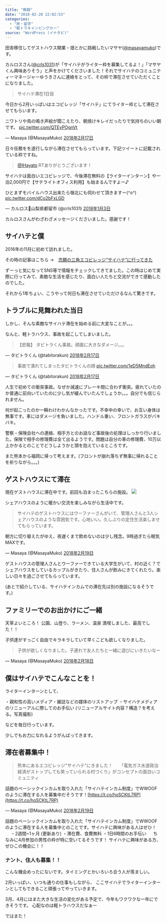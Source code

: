 ```yaml
---
title: "無題"
date: "2018-02-20 22:02:53"
categories:
  - "旅・留学"
  - "軽トラキャンピングカー"
source: "WordPress (イナタビ)"
---
```


田舎移住してゲストハウス開業・畑とかに挑戦したいマサヤ([@masayamuko](https://twitter.com/MasayaMuko))です。

カルロスさん([@crls1031](https://twitter.com/crls1031))が「サイハテがライター枠を募集してるよ！」「マサヤくん興味ありそう」と声をかけてくださいました！それでサイハテのコミュニティーマネージャーゆうきさんに連絡をとって、その枠で滞在させていただくことになりました。

> サイハテ滞在1日目

今日から2月いっぱいはエコビレッジ「サイハテ」にてライター枠として滞在させてもらいます。

ニワトリや鳥の鳴き声絵が聞こえたり、朝焼けキレイだったりで気持ちのいい朝です。 [pic.twitter.com/QTEyPOgnVt](https://t.co/QTEyPOgnVt)

— Masaya (@MasayaMuko) [2018年2月17日](https://twitter.com/MasayaMuko/status/964985169760288768?ref_src=twsrc%5Etfw)

日々任務をを遂行しながら滞在させてもらっています。下記ツイートに記載されている枠ですね。

> [@IHayato](https://twitter.com/IHayato?ref_src=twsrc%5Etfw) RTありがとうございます！

サイハテは面白いエコビレッジで、今後滞在無料の【ライターインターン】や一泊2,000円で【サテライトオフィス利用】も始まるんですよー♪

ひとまずモバイルハウス出来たら嶺北にも伺わせて頂きますー(^o^) [pic.twitter.com/dCo2bFxLGD](https://t.co/dCo2bFxLGD)

— カルロス🏉山梨県都留市 (@crls1031) [2018年1月3日](https://twitter.com/crls1031/status/948364682313662464?ref_src=twsrc%5Etfw)

カルロスさんがわざわざメッセージくださいました。感謝です！

## サイハテと僕

2016年の11月に初めて訪れました。

その時の記事はこちら
→　[念願の三角エコビレッジ”サイハテ”に行ってきた](https://masayamuko.com/saihate/)

ずーっと気になってSNS等で情報をチェックしてきてました。この時はじめて実際に行ってみて、素敵な生活を感じたり、面白い人たちと交流ができて感動したのでした。

それから1年ちょい、こうやって何日も滞在させていただけるなんて驚きです。

## トラブルに見舞われた当日

しかし、そんな素敵なサイハテ滞在を始める前に大変なことが。。。

なんと、軽トラハウス、事故を起こしてしまいました。
> 【悲報】
タビトラくん事故。顔面に大きなダメージ。。。

— タビトラくん (@tabitorakun) [2018年2月17日](https://twitter.com/tabitorakun/status/964825847013109760?ref_src=twsrc%5Etfw)

> 事故で潰れてしまったタビトラくんの顔 [pic.twitter.com/1eD5MndEoh](https://t.co/1eD5MndEoh)

— タビトラくん (@tabitorakun) [2018年2月17日](https://twitter.com/tabitorakun/status/965007725267529728?ref_src=twsrc%5Etfw)

人生で初めての衝突事故。なぜか減速にブレーキ間に合わず衝突。疲れていたのか普通に前向いていたのに少し気が緩んでいたんでしょうか。。。自分でも信じられません。

何が起こったのか一瞬わけわかんなかったです。不幸中の幸いで、お互い身体は無事です。車にはダメージを負いました。ハンドル重い、フロントガラスがバキバキ。

警察・保険会社への連絡、相手方とのお話など事故後の処理はしっかり行いました。保険で相手の修理費は全て出るようです。問題は自分の車の修理費、10万以上かかるとのことでどうしようかと頭を抱えているところです。

また熊本から福岡に帰って考えます。(フロントが崩れ落ちず無事に帰れることを祈りながら。。。)

## ゲストハウスにて滞在

現在ゲストハウスに滞在中です。前回も泊まったこちらの施設。
![](https://masayamuko.com/wp/wp-content/uploads/2018/02/14939507_1317757144922730_4481953711339161684_o-1024x768.jpg)

シェアハウスのように暖かい交流を楽しみながら生活中です。
> サイハテのゲストハウスにはウーファーさんがいて、管理人さんと3人シェアハウスのような雰囲気です。心地いい。久しぶりの定住生活楽しませてもらっています。

朝方に切り替えたがゆえ、夜遅くまで飲めないのは少し残念。9時過ぎたら眠気MAXです。

— Masaya (@MasayaMuko) [2018年2月19日](https://twitter.com/MasayaMuko/status/965736877201354752?ref_src=twsrc%5Etfw)

ゲストハウスの管理人さんとウーファーできている大学生がいて、村の近く？でシェアハウスをしているカップルがきたり、住人さんが飲みにきてくれたり。楽しい日々を過ごさせてもらっています。

(あとで紹介している、サイハテインカムでの滞在先は別の施設になるそうです。)

## ファミリーでのお出かけにご一緒

天草よいところ！
公園、山登り、ラーメン、温泉
満喫しました、最高でした！！

子供達がすっごく自由でキラキラしていて早くこども欲しくなりました。

> 子供が欲しくなりました。子連れで友人たちと一緒に遊びにいきたいなー

— Masaya (@MasayaMuko) [2018年2月18日](https://twitter.com/MasayaMuko/status/965165869864075265?ref_src=twsrc%5Etfw)

## 僕はサイハテでこんなことを！

ライターインターンとして、

・親和性の高いメディア・雑誌などの媒体のリストアップ
・サイハテメディアのリニューアルに際してのお手伝い
(リニューアルサイト内容？構造？を考える。写真撮影)

などを毎日行っています。

少しでもお力になれるようがんばってきます。

## 滞在者募集中！

> 熊本にあるエコビレッジ"サイハテ"にきました！
　
「電気ガス水道政治経済がストップしても笑っていられる村づくり」がコンセプトの面白いコミュニティ

話題のベーシックインカムを取り入れた「サイハテインカム制度」でWWOOFのように滞在する人を募集中だそうです！[https://t.co/hoSCKtL7RP](https://t.co/hoSCKtL7RP)

— Masaya (@MasayaMuko) [2018年2月19日](https://twitter.com/MasayaMuko/status/965388988637880320?ref_src=twsrc%5Etfw)

話題のベーシックインカムを取り入れた「サイハテインカム制度」でWWOOFのように滞在する人を募集中とのことです。サイハテに興味がある人はぜひ！
　
・2週間~1ヶ月 (更新あり)
・滞在費、食費無料
・1日6時間のお手伝い
　
ちなみに4月参加の男性の枠が特に空いてるそうです！
サイハテに興味がある方、ぜひこの機会に！！

### ナント、住人も募集！！

こんな機会めったにないです。タイミングとかいろいろ合う人が羨ましい。

2月いっぱい、いつも通りの仕事もしながら、
ここサイハテでライターインターンとしてもできること頑張ってやっていきます。

3月、4月にはまた大きな生活の変化がある予定で、今年もワクワクな一年にできそうです。
心配なのは軽トラハウスだなぁー

ではまた！